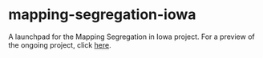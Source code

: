 # mapping-segregation-iowa
A launchpad for the Mapping Segregation in Iowa project. For a preview of the ongoing project, click [here](https://ui-libraries.github.io/mapping-segregation-iowa/).

